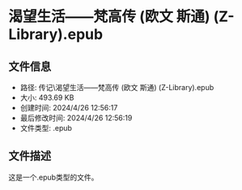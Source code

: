 ﻿# 渴望生活——梵高传 (欧文 斯通) (Z-Library).epub

## 文件信息
- 路径: 传记\渴望生活——梵高传 (欧文 斯通) (Z-Library).epub
- 大小: 493.69 KB
- 创建时间: 2024/4/26 12:56:17
- 最后修改时间: 2024/4/26 12:56:19
- 文件类型: .epub

## 文件描述
这是一个.epub类型的文件。

